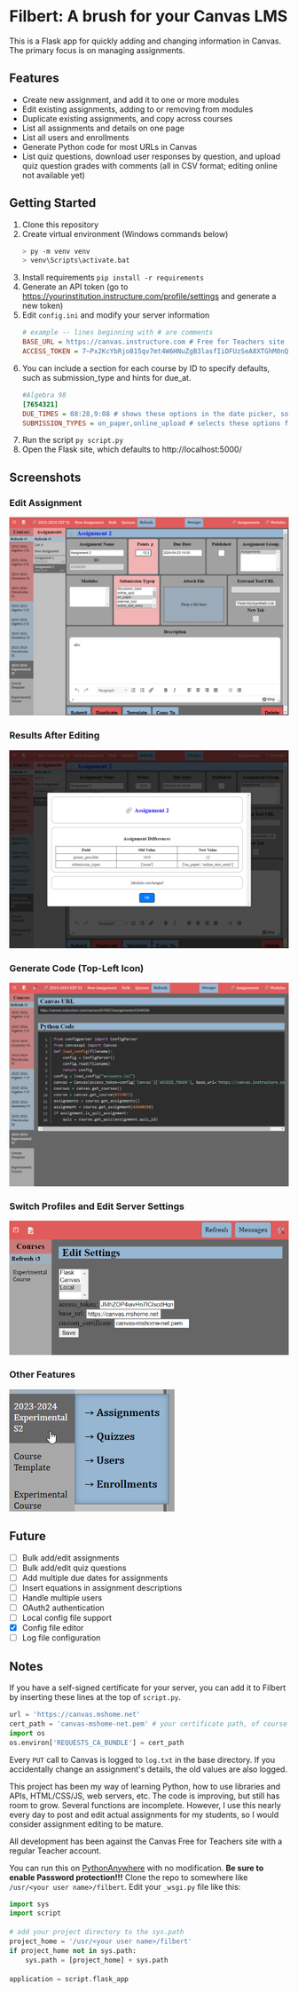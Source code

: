 # Filbert: A brush for your Canvas LMS

This is a Flask app for quickly adding and changing information in Canvas. The primary focus is on managing assignments.

## Features

* Create new assignment, and add it to one or more modules
* Edit existing assignments, adding to or removing from modules
* Duplicate existing assignments, and copy across courses
* List all assignments and details on one page
* List all users and enrollments
* Generate Python code for most URLs in Canvas
* List quiz questions, download user responses by question, and upload quiz question grades with comments (all in CSV format; editing online not available yet)

## Getting Started

1. Clone this repository
1. Create virtual environment (Windows commands below)
    ```bash
    > py -m venv venv
    > venv\Scripts\activate.bat
    ```
1. Install requirements
`pip install -r requirements `
1. Generate an API token (go to https://yourinstitution.instructure.com/profile/settings and generate a new token)
1. Edit `config.ini` and modify your server information
    ```ini
    # example -- lines beginning with # are comments
    BASE_URL = https://canvas.instructure.com # Free for Teachers site
    ACCESS_TOKEN = 7~Px2KcYbRjo815qv7mt4W6HNuZgB3lasfIiDFUzSeA8XTGhM0nQrVyLpOxdECJ4wK # fake API KEY; use your own
    ```
1. You can include a section for each course by ID to specify defaults, such as submission_type and hints for due_at.
    ```ini
    #Algebra 98
    [7654321]
    DUE_TIMES = 08:28,9:08 # shows these options in the date picker, so you can select beginning/end of class due time
    SUBMISSION_TYPES = on_paper,online_upload # selects these options for assignment submission types
    ```
1. Run the script
`py script.py`
1. Open the Flask site, which defaults to http://localhost:5000/

## Screenshots

### Edit Assignment
![Assignment Editing](/docs/images/assignment.png)

### Results After Editing
![Assignment Editing - Change Report](/docs/images/assignment_changes.png)

### Generate Code (Top-Left Icon)
![Generate Code](/docs/images/setup_code.png)

### Switch Profiles and Edit Server Settings
![Switch Profiles](/docs/images/settings.png)

### Other Features
![Other Options](/docs/images/other_options.png)

## Future

 - [ ] Bulk add/edit assignments
 - [ ] Bulk add/edit quiz questions
 - [ ] Add multiple due dates for assignments
 - [ ] Insert equations in assignment descriptions
 - [ ] Handle multiple users
 - [ ] OAuth2 authentication
 - [ ] Local config file support
 - [X] Config file editor
 - [ ] Log file configuration

## Notes

If you have a self-signed certificate for your server, you can add it to Filbert by inserting these lines at the top of `script.py`.
```python
url = 'https://canvas.mshome.net'
cert_path = 'canvas-mshome-net.pem' # your certificate path, of course
import os
os.environ['REQUESTS_CA_BUNDLE'] = cert_path
```

Every `PUT` call to Canvas is logged to `log.txt` in the base directory. If you accidentally change an assignment's details, the old values are also logged.

This project has been my way of learning Python, how to use libraries and APIs, HTML/CSS/JS, web servers, etc. The code is improving, but still has room to grow. Several functions are incomplete. However, I use this nearly every day to post and edit actual assignments for my students, so I would consider assignment editing to be mature.

All development has been against the Canvas Free for Teachers site with a regular Teacher account.

You can run this on [PythonAnywhere](https://www.pythonanywhere.com/) with no modification. **Be sure to enable Password protection!!!** Clone the repo to somewhere like `/usr/<your user name>/filbert`. Edit your `_wsgi.py` file like this:

```python
import sys
import script

# add your project directory to the sys.path
project_home = '/usr/<your user name>/filbert'
if project_home not in sys.path:
    sys.path = [project_home] + sys.path

application = script.flask_app
```
